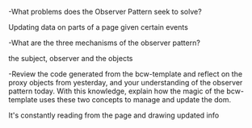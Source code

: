 -What problems does the Observer Pattern seek to solve?

Updating data on parts of a page given certain events

-What are the three mechanisms of the observer pattern?

the subject, observer and the objects

-Review the code generated from the bcw-template and reflect on the proxy objects from yesterday, and your understanding of the observer pattern today. With this knowledge, explain how the magic of the bcw-template uses these two concepts to manage and update the dom.

It's constantly reading from the page and drawing updated info
